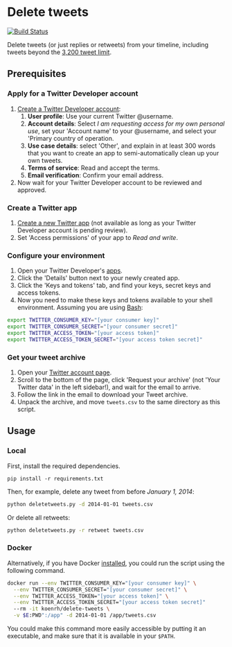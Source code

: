 # Delete tweets

[![Build Status](https://travis-ci.com/koenrh/delete-tweets.svg?branch=master)](https://travis-ci.com/koenrh/delete-tweets)

Delete tweets (or just replies or retweets) from your timeline, including tweets
beyond the [3,200 tweet limit](https://web.archive.org/web/20131019125213/https://dev.twitter.com/discussions/276).

## Prerequisites

### Apply for a Twitter Developer account

1. [Create a Twitter Developer account](https://developer.twitter.com/en/apply):
    1. **User profile**: Use your current Twitter @username.
    1. **Account details**: Select *I am requesting access for my own personal use*,
      set your 'Account name' to your @username, and select your 'Primary country
      of operation.
    1. **Use case details**: select 'Other', and explain in at least 300 words that
      you want to create an app to semi-automatically clean up your own tweets.
    1. **Terms of service**: Read and accept the terms.
    1. **Email verification**: Confirm your email address.
1. Now wait for your Twitter Developer account to be reviewed and approved.

### Create a Twitter app

1. [Create a new Twitter app](https://developer.twitter.com/en/apps/create) (not
  available as long as your Twitter Developer account is pending review).
1. Set 'Access permissions' of your app to *Read and write*.

### Configure your environment

1. Open your Twitter Developer's [apps](https://developer.twitter.com/en/apps).
1. Click the 'Details' button next to your newly created app.
1. Click the 'Keys and tokens' tab, and find your keys, secret keys and access tokens.
1. Now you need to make these keys and tokens available to your shell environment.
  Assuming you are using [Bash](https://en.wikipedia.org/wiki/Bash_(Unix_shell)):

```bash
export TWITTER_CONSUMER_KEY="[your consumer key]"
export TWITTER_CONSUMER_SECRET="[your consumer secret]"
export TWITTER_ACCESS_TOKEN="[your access token]"
export TWITTER_ACCESS_TOKEN_SECRET="[your access token secret]"
```

### Get your tweet archive

1. Open your [Twitter account page](https://twitter.com/settings/account).
1. Scroll to the bottom of the page, click 'Request your archive' (not 'Your Twitter
  data' in the left sidebar!), and wait for the email to arrive.
1. Follow the link in the email to download your Tweet archive.
1. Unpack the archive, and move `tweets.csv` to the same directory as this script.

## Usage

### Local

First, install the required dependencies.

```
pip install -r requirements.txt
```

Then, for example, delete any tweet from before *January 1, 2014*:

```bash
python deletetweets.py -d 2014-01-01 tweets.csv
```

Or delete all retweets:

```bash
python deletetweets.py -r retweet tweets.csv
```

### Docker

Alternatively, if you have Docker [installed](https://docs.docker.com/install/),
you could run the script using the following command.

```bash
docker run --env TWITTER_CONSUMER_KEY="[your consumer key]" \
  --env TWITTER_CONSUMER_SECRET="[your consumer secret]" \
  --env TWITTER_ACCESS_TOKEN="[your access token]" \
  --env TWITTER_ACCESS_TOKEN_SECRET="[your access token secret]"
  --rm -it koenrh/delete-tweets \
  -v $E:PWD":/app" -d 2014-01-01 /app/tweets.csv
```

You could make this command more easily accessible by putting it an executable,
and make sure that it is available in your `$PATH`.
